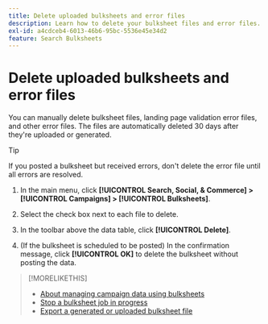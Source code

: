 ```yaml
---
title: Delete uploaded bulksheets and error files
description: Learn how to delete your bulksheet files and error files.
exl-id: a4cdceb4-6013-46b6-95bc-5536e45e34d2
feature: Search Bulksheets
---
```

# Delete uploaded bulksheets and error files

You can manually delete bulksheet files, landing page validation error files, and other error files. The files are automatically deleted 30 days after they're uploaded or generated.

>[!TIP]
>
>If you posted a bulksheet but received errors, don't delete the error file until all errors are resolved.

1. In the main menu, click **[!UICONTROL Search, Social, & Commerce] > [!UICONTROL Campaigns] > [!UICONTROL Bulksheets]**.

1. Select the check box next to each file to delete.

1. In the toolbar above the data table, click **[!UICONTROL Delete]**.

1. (If the bulksheet is scheduled to be posted) In the confirmation message, click **[!UICONTROL OK]** to delete the bulksheet without posting the data.

>[!MORELIKETHIS]
>
>* [About managing campaign data using bulksheets](bulksheet-about.md)
>* [Stop a bulksheet job in progress](bulksheet-stop-job.md)
>* [Export a generated or uploaded bulksheet file](bulksheet-export.md)
